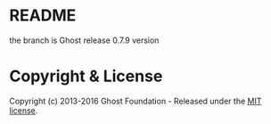 # README

the branch is Ghost release 0.7.9  version

# Copyright & License

Copyright (c) 2013-2016 Ghost Foundation - Released under the [MIT license](LICENSE).
